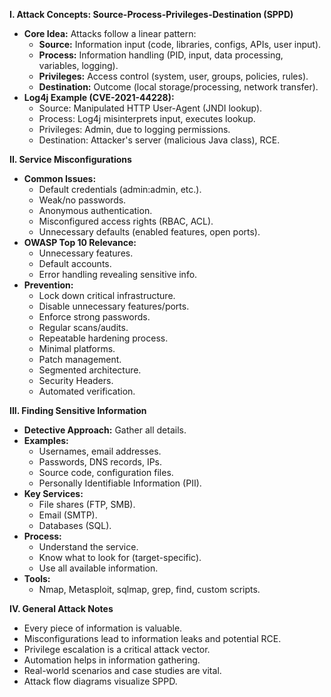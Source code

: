 **I. Attack Concepts: Source-Process-Privileges-Destination (SPPD)**

- **Core Idea:** Attacks follow a linear pattern:
    - **Source:** Information input (code, libraries, configs, APIs, user input).
    - **Process:** Information handling (PID, input, data processing, variables, logging).
    - **Privileges:** Access control (system, user, groups, policies, rules).
    - **Destination:** Outcome (local storage/processing, network transfer).
- **Log4j Example (CVE-2021-44228):**
    - Source: Manipulated HTTP User-Agent (JNDI lookup).
    - Process: Log4j misinterprets input, executes lookup.
    - Privileges: Admin, due to logging permissions.
    - Destination: Attacker's server (malicious Java class), RCE.

**II. Service Misconfigurations**

- **Common Issues:**
    - Default credentials (admin:admin, etc.).
    - Weak/no passwords.
    - Anonymous authentication.
    - Misconfigured access rights (RBAC, ACL).
    - Unnecessary defaults (enabled features, open ports).
- **OWASP Top 10 Relevance:**
    - Unnecessary features.
    - Default accounts.
    - Error handling revealing sensitive info.
- **Prevention:**
    - Lock down critical infrastructure.
    - Disable unnecessary features/ports.
    - Enforce strong passwords.
    - Regular scans/audits.
    - Repeatable hardening process.
    - Minimal platforms.
    - Patch management.
    - Segmented architecture.
    - Security Headers.
    - Automated verification.

**III. Finding Sensitive Information**

- **Detective Approach:** Gather all details.
- **Examples:**
    - Usernames, email addresses.
    - Passwords, DNS records, IPs.
    - Source code, configuration files.
    - Personally Identifiable Information (PII).
- **Key Services:**
    - File shares (FTP, SMB).
    - Email (SMTP).
    - Databases (SQL).
- **Process:**
    - Understand the service.
    - Know what to look for (target-specific).
    - Use all available information.
- **Tools:**
    - Nmap, Metasploit, sqlmap, grep, find, custom scripts.

**IV. General Attack Notes**

- Every piece of information is valuable.
- Misconfigurations lead to information leaks and potential RCE.
- Privilege escalation is a critical attack vector.
- Automation helps in information gathering.
- Real-world scenarios and case studies are vital.
- Attack flow diagrams visualize SPPD.